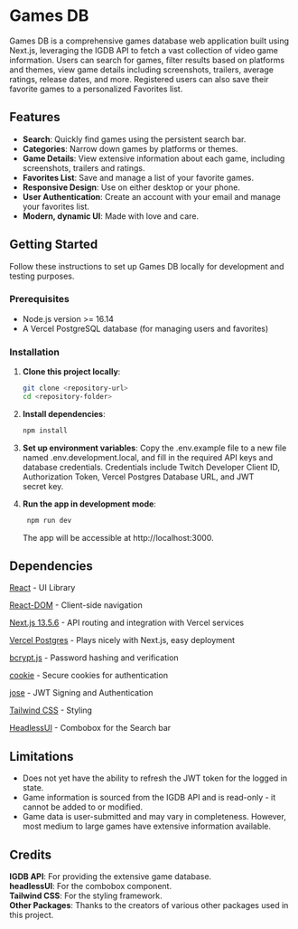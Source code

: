 # Games DB

Games DB is a comprehensive games database web application built using Next.js, leveraging the IGDB API to fetch a vast collection of video game information. Users can search for games, filter results based on platforms and themes, view game details including screenshots, trailers, average ratings, release dates, and more. Registered users can also save their favorite games to a personalized Favorites list.

## Features

- **Search**: Quickly find games using the persistent search bar.
- **Categories**: Narrow down games by platforms or themes.
- **Game Details**: View extensive information about each game, including screenshots, trailers and ratings.
- **Favorites List**: Save and manage a list of your favorite games.
- **Responsive Design**: Use on either desktop or your phone.
- **User Authentication**: Create an account with your email and manage your favorites list.
- **Modern, dynamic UI**: Made with love and care.

## Getting Started

Follow these instructions to set up Games DB locally for development and testing purposes.

### Prerequisites

- Node.js version >= 16.14
- A Vercel PostgreSQL database (for managing users and favorites)

### Installation

1. **Clone this project locally**:
   ```sh
   git clone <repository-url>
   cd <repository-folder>
   ```
2. **Install dependencies**:
   ```sh
   npm install
   ```
3. **Set up environment variables**:
   Copy the .env.example file to a new file named .env.development.local, and fill in the required API keys and database credentials. Credentials include Twitch Developer Client ID, Authorization Token, Vercel Postgres Database URL, and JWT secret key.

4. **Run the app in development mode**:
   ```sh
    npm run dev
   ```
   The app will be accessible at http://localhost:3000.

## Dependencies

[React](https://www.npmjs.com/package/react) - UI Library

[React-DOM](https://www.npmjs.com/package/react-router-dom) - Client-side navigation

[Next.js 13.5.6](https://nextjs.org/) - API routing and integration with Vercel services

[Vercel Postgres](https://vercel.com/docs/storage/vercel-postgres) - Plays nicely with Next.js, easy deployment

[bcrypt.js](https://www.npmjs.com/package/bcryptjs) - Password hashing and verification

[cookie](https://www.npmjs.com/package/cookie) - Secure cookies for authentication

[jose](https://www.npmjs.com/package/jose) - JWT Signing and Authentication

[Tailwind CSS](https://www.npmjs.com/package/tailwindcss) - Styling

[HeadlessUI](https://headlessui.com) - Combobox for the Search bar

## Limitations

- Does not yet have the ability to refresh the JWT token for the logged in state.
- Game information is sourced from the IGDB API and is read-only - it cannot be added to or modified.
- Game data is user-submitted and may vary in completeness. However, most medium to large games have extensive information available.

## Credits

**IGDB API**: For providing the extensive game database.<br>
**headlessUI**: For the combobox component.<br>
**Tailwind CSS**: For the styling framework.<br>
**Other Packages**: Thanks to the creators of various other packages used in this project.

